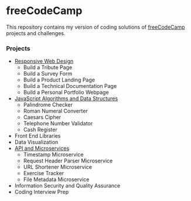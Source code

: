 # freeCodeCamp

This repository contains my version of coding solutions of [freeCodeCamp](https://www.freecodecamp.org) projects and challenges.

### Projects

- [Responsive Web Design](https://github.com/e-tinkers/freecodecamp/tree/master/responsive-web-design)
    - Build a Tribute Page
    - Build a Survey Form
    - Build a Product Landing Page
    - Build a Technical Documentation Page
    - Build a Personal Portfolio Webpage
- [JavaScript Algorithms and Data  Structures](https://github.com/e-tinkers/freecodecamp/tree/master/javascript-algorithms-and-data-structures)
    - Palindrome Checker
    - Roman Numeral Converter
    - Caesars Cipher
    - Telephone Number Validator
    - Cash Register
- Front End Libraries
- Data Visualization
- [API and Microservices](https://github.com/e-tinkers/freecodecamp/tree/master/api-and-microservices)
    - Timestamp Microservice
    - Request Header Parser Microservice
    - URL Shortener Microservice
    - Exercise Tracker
    - File Metadata Microservice
- Information Security and Quality Assurance
- Coding Interview Prep
